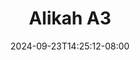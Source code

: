 --- 
title: "Alikah A3"
description: "download   Alikah A3 doodstream durasi panjang terbaru"
date: 2024-09-23T14:25:12-08:00
file_code: "r8yt9s1jwdxh"
draft: false
cover: "qk7ahn46pbcjmk2s.jpg"
tags: ["Alikah", "bokep-indo", "bokep-viral", "bokep-ig"]
length: 104
fld_id: "1483123"
foldername: "Alikah"
categories: ["Alikah"]
views: 0
---